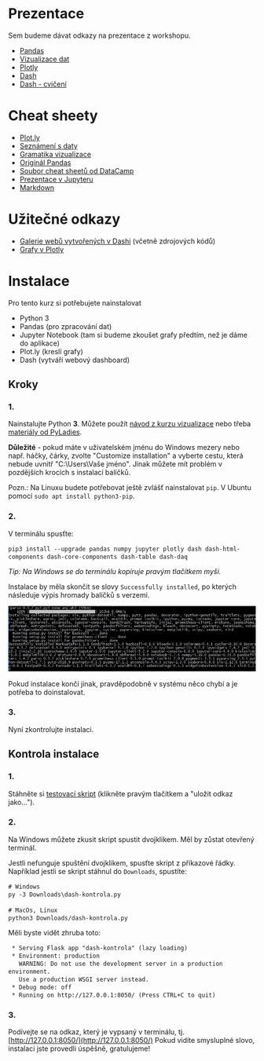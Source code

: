 # Prezentace

Sem budeme dávat odkazy na prezentace z workshopu.

- [Pandas](https://nbviewer.jupyter.org/github/sedlakovi/interactive-dashboards/blob/master/pandas.ipynb)
- [Vizualizace dat](https://docs.google.com/presentation/d/1FH0bQPWmnc0yKnKPWI4bgRP-DgRUY2IxC7_dzQhxYig/edit?usp=sharing)
- [Plotly](https://nbviewer.jupyter.org/github/sedlakovi/interactive-dashboards/blob/master/plotly.ipynb)
- [Dash](https://docs.google.com/presentation/d/1o8NWfC4TjvxJ3u8SIzr5BldppWFBQGM7yWvYEuBgdEY/edit?usp=sharing)
- [Dash - cvičení](https://github.com/sedlakovi/interactive-dashboards/blob/master/dash_cviceni.md)


# Cheat sheety

- [Plot.ly](https://github.com/sedlakovi/interactive-dashboards/blob/master/docs/plotly_cheat_sheet.pdf)
- [Seznámení s daty](https://github.com/sedlakovi/data-storytelling/blob/master/postup_data.md)
- [Gramatika vizualizace](https://github.com/sedlakovi/data-storytelling/blob/master/grammar_of_graphics.md)
- [Originál Pandas](https://github.com/pandas-dev/pandas/blob/master/doc/cheatsheet/Pandas_Cheat_Sheet.pdf)
- [Soubor cheat sheetů od DataCamp](http://www.utc.fr/~jlaforet/Suppl/python-cheatsheets.pdf)
- [Prezentace v Jupyteru](https://github.com/sedlakovi/data-storytelling/blob/master/prezentace_jupyter_notebook.md)
- [Markdown](https://jupyter-notebook.readthedocs.io/en/stable/examples/Notebook/Working%20With%20Markdown%20Cells.html)

# Užitečné odkazy

- [Galerie webů vytvořených v Dashi](https://dash.plot.ly/gallery) (včetně zdrojových kódů)
- [Grafy v Plotly](https://plot.ly/python/basic-charts/)

# Instalace

Pro tento kurz si potřebujete nainstalovat

- Python 3
- Pandas (pro zpracování dat)
- Jupyter Notebook (tam si budeme zkoušet grafy předtím, než je dáme do aplikace)
- Plot.ly (kreslí grafy)
- Dash (vytváří webový dashboard)

## Kroky

### 1.

Nainstalujte Python **3**. Můžete použít [návod z kurzu vizualizace](https://sedlakovi.github.io/data-storytelling/#instalace) nebo třeba
[materiály od PyLadies](https://naucse.python.cz/course/pyladies/beginners/install/).

**Důležité** - pokud máte v uživatelském jménu do Windows mezery nebo např. háčky, čárky, zvolte "Customize installation" a vyberte cestu, která nebude uvnitř "C:\Users\Vaše jméno". Jinak můžete mít problém v pozdějších krocích s instalací balíčků.

Pozn.: Na Linuxu budete potřebovat ještě zvlášť nainstalovat `pip`. V Ubuntu pomocí
`sudo apt install python3-pip`.

### 2.

V terminálu spusťte:

    pip3 install --upgrade pandas numpy jupyter plotly dash dash-html-components dash-core-components dash-table dash-daq

_Tip: Na Windows se do terminálu kopíruje pravým tlačítkem myši._

Instalace by měla skončit se slovy `Successfully installed`, po kterých následuje výpis hromady balíčků s verzemi.

![Instalace balíčků hotova](packages-finish.jpg)

Pokud instalace končí jinak, pravděpodobně v systému něco chybí a je potřeba to
doinstalovat.

### 3.

Nyní zkontrolujte instalaci.

## Kontrola instalace

### 1.

Stáhněte si [testovací skript](dash-kontrola.py) (klikněte pravým tlačítkem a "uložit
odkaz jako...").

### 2.

Na Windows můžete zkusit skript spustit dvojklikem. Měl by zůstat otevřený terminál.

Jestli nefunguje spuštění dvojklikem, spusťte skript z příkazové řádky. Například jestli se skript
stáhnul do `Downloads`, spustíte:

```
# Windows
py -3 Downloads\dash-kontrola.py

# MacOs, Linux
python3 Downloads/dash-kontrola.py
```

Měli byste vidět zhruba toto:

```
 * Serving Flask app "dash-kontrola" (lazy loading)
 * Environment: production
   WARNING: Do not use the development server in a production environment.
   Use a production WSGI server instead.
 * Debug mode: off
 * Running on http://127.0.0.1:8050/ (Press CTRL+C to quit)
 ```

### 3.

Podívejte se na odkaz, který je vypsaný v terminálu, tj.
[http://127.0.0.1:8050/](http://127.0.0.1:8050/)
Pokud vidíte smysluplné slovo, instalaci jste provedli úspěšně, gratulujeme!
